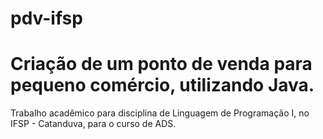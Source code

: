 # pdv-ifsp
# Criação de um ponto de venda para pequeno comércio, utilizando Java. 

Trabalho acadêmico para disciplina de Linguagem de Programação I, no IFSP - Catanduva, para o curso de ADS.
